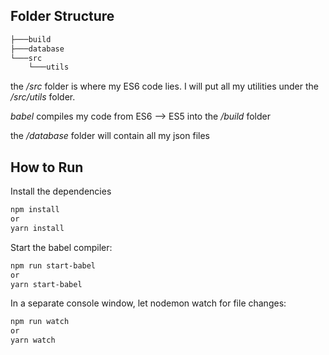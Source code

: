 ## Folder Structure

```bash
├───build
├───database
└───src
    └───utils
```

the */src* folder is where my ES6 code lies.
I will put all my utilities under the */src/utils* folder.

*babel* compiles my code from ES6 --> ES5 into the */build* folder

the */database* folder will contain all my json files

## How to Run

Install the dependencies
```bash
npm install
or
yarn install
```

Start the babel compiler:
```bash
npm run start-babel
or
yarn start-babel
```

In a separate console window, let nodemon watch for file changes:
```bash
npm run watch
or
yarn watch
```



